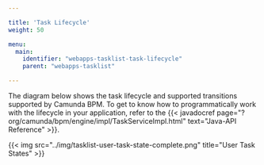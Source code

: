 ```yaml
---

title: 'Task Lifecycle'
weight: 50

menu:
  main:
    identifier: "webapps-tasklist-task-lifecycle"
    parent: "webapps-tasklist"

---
```



The diagram below shows the task lifecycle and supported transitions supported by Camunda BPM. To get to know how to programmatically work with the lifecycle in your application, refer to the {{< javadocref page="?org/camunda/bpm/engine/impl/TaskServiceImpl.html" text="Java-API Reference" >}}.

{{< img src="../img/tasklist-user-task-state-complete.png" title="User Task States" >}}
